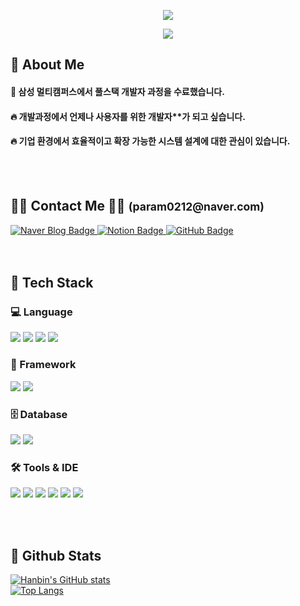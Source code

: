 
<p align="center">
  <img src="https://capsule-render.vercel.app/api?type=waving&color=gradient&customColorList=B897FF,5E4AE3&height=200&section=header&text=Welcome,%20HanBin's%20GitHub&fontSize=60&textColor=000000" />
</p>

<p align="center">
  <img src="https://capsule-render.vercel.app/api?type=waving&color=gradient&customColorList=B897FF,5E4AE3&height=300&section=header&text=Welcome,%20HanBin's%20GitHub&fontSize=80&textColor=ffffff" />
</p>


<div>
  <!--Body-->
  
  ## 👀 About Me
  #### :raising_hand: 삼성 멀티캠퍼스에서 풀스택 개발자 과정을 수료했습니다.<br/>
  #### :fire: 개발과정에서 언제나 사용자를 위한 개발자**가 되고 싶습니다.<br/>
  #### :fire: 기업 환경에서 효율적이고 확장 가능한 시스템 설계에 대한 관심이 있습니다.
  <br/>
  <br/>

<div align="left">
  <h2>🧑‍💻 Contact Me 🧑‍💻 <small>(param0212@naver.com)</small></h2>
  
  <!-- 네이버 블로그 -->
  <a href="https://blog.naver.com/mapping1028" target="_blank">
    <img src="https://img.shields.io/badge/Naver%20Blog-03C75A?style=for-the-badge&logo=Naver&logoColor=white" alt="Naver Blog Badge"/>
  </a>

  <!-- 노션 -->
  <a href="https://lake-angelfish-17f.notion.site/BE-1b5e42aaa967808ea264f82c75472652" target="_blank">
    <img src="https://img.shields.io/badge/Notion-000000?style=for-the-badge&logo=Notion&logoColor=white" alt="Notion Badge"/>
  </a>

  <!-- GitHub -->
  <a href="https://github.com/Hanbin0212" target="_blank">
    <img src="https://img.shields.io/badge/GitHub-181717?style=for-the-badge&logo=GitHub&logoColor=white" alt="GitHub Badge"/>
  </a>

  <br/>
  <br/>
  <br/>
  
## 🧱 Tech Stack

### 💻 Language  
<img src="https://img.shields.io/badge/Java-007396?style=flat&logo=Java&logoColor=white"/>
<img src="https://img.shields.io/badge/JavaScript-F7DF1E?style=flat&logo=JavaScript&logoColor=black"/>
<img src="https://img.shields.io/badge/HTML5-E34F26?style=flat&logo=HTML5&logoColor=white"/>
<img src="https://img.shields.io/badge/CSS3-1572B6?style=flat&logo=CSS3&logoColor=white"/>

<br/>

### 🧱 Framework  
<img src="https://img.shields.io/badge/Spring Boot-6DB33F?style=flat&logo=SpringBoot&logoColor=white"/>
<img src="https://img.shields.io/badge/React-61DAFB?style=flat&logo=React&logoColor=black"/>

<br/>

### 🗄 Database  
<img src="https://img.shields.io/badge/MySQL-4479A1?style=flat&logo=MySQL&logoColor=white"/>
<img src="https://img.shields.io/badge/MyBatis-000000?style=flat&logo=MyBatis&logoColor=white"/>

<br/>

### 🛠 Tools & IDE  
<img src="https://img.shields.io/badge/Git-F05033?style=flat&logo=git&logoColor=white"/>
<img src="https://img.shields.io/badge/GitHub-181717?style=flat&logo=github&logoColor=white"/>
<img src="https://img.shields.io/badge/Notion-F3F3F3?style=flat&logo=notion&logoColor=black"/>
<img src="https://img.shields.io/badge/Slack-4A154B?style=flat&logo=Slack&logoColor=white"/>
<img src="https://img.shields.io/badge/Figma-F24E1E?style=flat&logo=figma&logoColor=white"/>
<img src="https://img.shields.io/badge/VSCode-2C2C32?style=flat&logo=visualstudiocode&logoColor=22ABF3"/>




<br/><br/>



  
## 🤔 Github Stats

[![Hanbin's GitHub stats](https://github-readme-stats.vercel.app/api?username=Hanbin0212&show_icons=true&theme=default)](https://github.com/anuraghazra/github-readme-stats)
<br/>
[![Top Langs](https://github-readme-stats.vercel.app/api/top-langs/?username=Hanbin0212&layout=compact)](https://github.com/anuraghazra/github-readme-stats)

</div>
